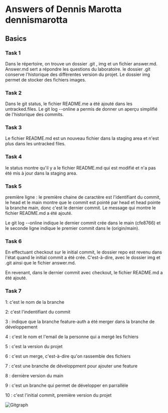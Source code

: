 # Answers of Dennis Marotta dennismarotta

## Basics

### Task 1

Dans le répertoire, on trouve un dossier .git , img et un fichier answer.md. Answer.md sert a répondre les questions du laboratoire. le dossier .git conserve l'historique des différentes version du projet. Le dossier img permet de stocker des fichiers images.

### Task 2

Dans le git status, le fichier README.me a été ajouté dans les untracked.files. Le git log --online a permis de donner un aperçu simplifié de l'historique des commits. 

### Task 3

Le fichier README.md est un nouveau fichier dans la staging area et n'est plus dans les untracked files.

### Task 4

le status montre qu'il y a le fichier README.md qui est modifié et n'a pas été mis à jour dans la staging area.

### Task 5

première ligne : le première chaine de caractère est l'identifiant du commit, le head et le main montre que le commit est pointé par head et head pointe la branche main, donc c'est le dernier commit. Le message qui montre le fichier README.md a été ajouté.

Le git log --online indique le dernier commit crée dans le main (cfe8766) et le seconde ligne indique le premier commit dans le (origin/main).

### Task 6

En effectuant checkout sur le initial commit, le dossier repo est revenu dans l'état quand le initial commit a été crée. C'est-à-dire, avec le dossier img et .git ainsi que le fichier answer.md.

En revenant, dans le dernier commit avec checkout, le fichier README.md a été ajouté.

### Task 7

1: c'est le nom de la branche

2: c'est l'indentifiant du commit

3 : indique que la branche feature-auth a été merger dans la branche de développement 

4 : c'est le nom et l'email de la personne qui a mergé les fichiers

5 : c'est la version du projet

6 : c'est un merge, c'est-à-dire qu'on rassemble des fichiers

7 : c'est une branche de développment pour ajouter une feature

8 : dernière version du main

9 : c'est un branche qui permet de développer en parrallèle

10 : c'est l'initial commit, première version du projet



![Gitgraph](img/gitgraph.svg)